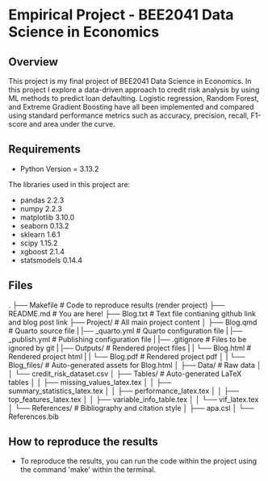 # Empirical Project - BEE2041 Data Science in Economics

## Overview
This project is my final project of BEE2041 Data Science in Economics. In this project I explore a data-driven approach to credit risk analysis by using ML methods to predict loan defaulting. Logistic regression, Random Forest, and Extreme Gradient Boosting have all been implemented and compared using standard performance metrics such as accuracy, precision, recall, F1-score and area under the curve.

## Requirements
- Python Version = 3.13.2

The libraries used in this project are:
- pandas 2.2.3
- numpy 2.2.3
- matplotlib 3.10.0
- seaborn 0.13.2
- sklearn 1.6.1
- scipy 1.15.2
- xgboost 2.1.4
- statsmodels 0.14.4

## Files

.
├── Makefile                 # Code to reproduce results (render project)
├── README.md                # You are here!
├── Blog.txt                 # Text file contianing github link and blog post link
├── Project/                 # All main project content
│   ├── Blog.qmd             # Quarto source file
|   |── _quarto.yml          # Quarto configuration file
|   |── _publish.yml         # Publishing configuration file
|   |── .gitignore           # Files to be ignored by git
|   |── Outputs/             # Rendered project files
|   |   └── Blog.html        # Rendered project html
|   |   └── Blog.pdf         # Rendered project pdf
│   |   └── Blog_files/      # Auto-generated assets for Blog.html
│   ├── Data/                # Raw data
│   │   └── credit_risk_dataset.csv
│   ├── Tables/              # Auto-generated LaTeX tables
│   │   ├── missing_values_latex.tex
│   │   ├── summary_statistics_latex.tex
│   │   ├── performance_latex.tex
│   │   ├── top_features_latex.tex
│   │   ├── variable_info_table.tex
│   │   └── vif_latex.tex
│   └── References/          # Bibliography and citation style
│       ├── apa.csl
│       └── References.bib

## How to reproduce the results
- To reproduce the results, you can run the code within the project using the command 'make' within the terminal.